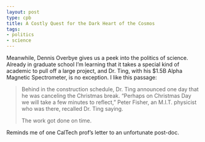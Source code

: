```yaml
---
layout: post
type: cpb
title: A Costly Quest for the Dark Heart of the Cosmos
tags:
- politics
- science
---
```

Meanwhile, Dennis Overbye gives us a peek into the politics of science. Already in graduate school I’m learning that it takes a special kind of academic to pull off a large project, and Dr. Ting, with his $1.5B Alpha Magnetic Spectrometer, is no exception. I like this passage:


> Behind in the construction schedule, Dr. Ting announced one day that he was canceling the Christmas break. “Perhaps on Christmas Day we will take a few minutes to reflect,” Peter Fisher, an M.I.T. physicist who was there, recalled Dr. Ting saying.
> 
> The work got done on time.

Reminds me of one CalTech prof’s letter to an unfortunate post-doc.
